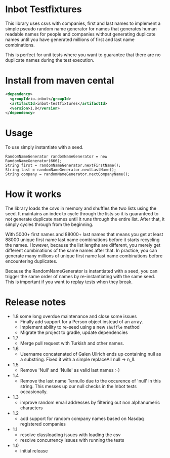 # Inbot Testfixtures

This library uses csvs with companies, first and last names to implement a simple pseudo random name generator for names that generates human readable names for people and companies without generating duplicate names until you have generated millions of first and last name combinations.

This is perfect for unit tests where you want to guarantee that there are no duplicate names during the test execution.

# Install from maven cental

```xml
<dependency>
  <groupId>io.inbot</groupId>
  <artifactId>inbot-testfixtures</artifactId>
  <version>1.8</version>
</dependency>
```

# Usage

To use simply instantiate with a seed.

```
RandomNameGenerator randomNameGenerator = new RandomNameGenerator(666);
String first = randomNameGenerator.nextFirstName();
String last = randomNameGenerator.nextLastName();
String company = randomNameGenerator.nextCompanyName();
```

# How it works

The library loads the csvs in memory and shuffles the two lists using the seed. It maintains an index to cycle through the lists so it is guaranteed to not generate duplicate names until it runs through the entire list. After that, it simply cycles through from the beginning.

With 5000+ first names and 88000+ last names that means you get at least 88000 unique first name last name combinations before it starts recycling the names. However, because the list lengths are different, you merely get different combinations of the same names after that. In practice, you can generate many millions of unique first name last name combinations before encountering duplicates.

Because the RandomNameGenerator is instantiated with a seed, you can trigger the same order of names by re-instantiating with the same seed. This is important if you want to replay tests when they break.

# Release notes
- 1.8 some long overdue maintenance and close some issues
  - Finally add support for a Person object instead of an array.
  - Implement ability to re-seed using a new `shuffle` method
  - Migrate the project to gradle, update dependencies
- 1.7
  - Merge pull request with Turkish and other names.
- 1.6
  -  Username concatenated of Galen Ullrich ends up containing null as a substring. Fixed it with a simple replaceAll null -> n_ll.
- 1.5
  - Remove 'Null' and 'Nulle' as valid last names :-)
- 1.4
  - Remove the last name Ternullo due to the occurence of 'null' in this string. This messes up our null checks in the Inbot tests occasionally.
- 1.3
  - improve random email addresses by filtering out non alphanumeric characters
- 1.2
  - add support for random company names based on Nasdaq registered companies
- 1.1
  - resolve classloading issues with loading the csv
  - resolve concurrency issues with running the tests
- 1.0
  - initial release
